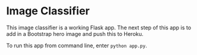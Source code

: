 # Image Classifier

This image classifier is a working Flask app. The next step of this app is to add in a Bootstrap hero image and push this to Heroku.

To run this app from command line, enter `python app.py`.
